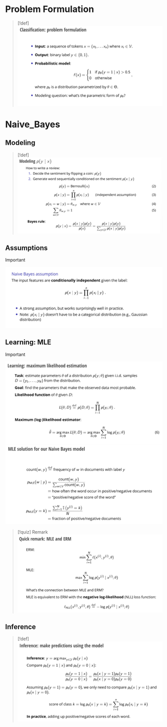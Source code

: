 # Problem Formulation
> [!def]
> ![](Generative_Models.assets/b9666deb9d191b045f4153b6aafb50bc_MD5.jpeg)





# Naive_Bayes
## Modeling
> [!def]
> ![](Generative_Models.assets/adc2ba84ad627bc0132d85a4fc9defcc_MD5.jpeg)


## Assumptions
> [!important]
> ![](Generative_Models.assets/20fe48e9d426468c36b542a684d5b3a6_MD5.jpeg)


## Learning: MLE
> [!important]
> ![](Generative_Models.assets/8aa5b2987003e00fb044772c860f6c17_MD5.jpeg)![](Generative_Models.assets/2efaaa83816d8375fb5c950291b49612_MD5.jpeg)

> [!quiz] Remark
> ![](Generative_Models.assets/e1f917b3437a120ceafe08ba749e9cff_MD5.jpeg)



## Inference 
> [!def]
> ![](Generative_Models.assets/Pasted%20image%2020240904173820.png)

